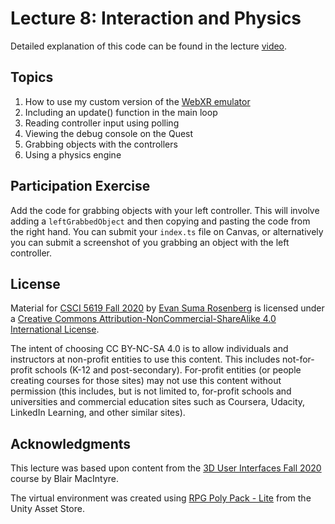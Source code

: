 # Lecture 8: Interaction and Physics

Detailed explanation of this code can be found in the lecture [video](https://mediaspace.umn.edu/media/1_mv875tn2).

## Topics

1. How to use my custom version of the [WebXR emulator](https://github.com/illusioneering/WebXR-emulator-extension)
2. Including an update() function in the main loop
3. Reading controller input using polling
4. Viewing the debug console on the Quest
5. Grabbing objects with the controllers
6. Using a physics engine

## Participation Exercise

Add the code for grabbing objects with your left controller.  This will involve adding a `leftGrabbedObject` and then copying and pasting the code from the right hand.  You can submit your `index.ts` file on Canvas, or alternatively you can submit a screenshot of you grabbing an object with the left controller.

## License

Material for [CSCI 5619 Fall 2020](https://canvas.umn.edu/courses/194179) by [Evan Suma Rosenberg](https://illusioneering.umn.edu/) is licensed under a [Creative Commons Attribution-NonCommercial-ShareAlike 4.0 International License](http://creativecommons.org/licenses/by-nc-sa/4.0/).

The intent of choosing CC BY-NC-SA 4.0 is to allow individuals and instructors at non-profit entities to use this content.  This includes not-for-profit schools (K-12 and post-secondary). For-profit entities (or people creating courses for those sites) may not use this content without permission (this includes, but is not limited to, for-profit schools and universities and commercial education sites such as Coursera, Udacity, LinkedIn Learning, and other similar sites).   

## Acknowledgments

This lecture was based upon content from the [3D User Interfaces Fall 2020](https://github.blairmacintyre.me/3dui-class-f20) course by Blair MacIntyre.

The virtual environment was created using [RPG Poly Pack - Lite](https://assetstore.unity.com/packages/3d/environments/landscapes/rpg-poly-pack-lite-148410) from the Unity Asset Store.